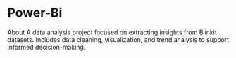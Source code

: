 # Power-Bi
About A data analysis project focused on extracting insights from Blinkit datasets. Includes data cleaning, visualization, and trend analysis to support informed decision-making.
